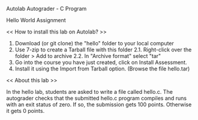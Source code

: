 Autolab Autograder - C Program

Hello World Assignment

<< How to install this lab on Autolab? >>

1. Download (or git clone) the "hello" folder to your local computer
2. Use 7-zip to create a Tarball file with this folder
2.1. Right-click over the folder > Add to archive
2.2. In "Archive format" select "tar"
3. Go into the course you have just created, click on Install Assessment.
4. Install it using the Import from Tarball option. (Browse the file hello.tar)


<< About this lab >>


In the hello lab, students are asked to write a file called hello.c. The autograder checks that the submitted hello.c program compiles and runs with an exit status of zero. If so, the submission gets 100 points. Otherwise it gets 0 points.
